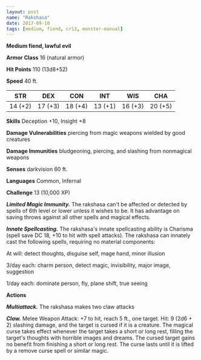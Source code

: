 ```yaml
---
layout: post
name: "Rakshasa"
date: 2017-09-10
tags: [medium, fiend, cr13, monster-manual]
---
```


**Medium fiend, lawful evil**

**Armor Class** 16 (natural armor)

**Hit Points** 110 (13d8+52)

**Speed** 40 ft.

|   STR   |   DEX   |   CON   |   INT   |   WIS   |   CHA   |
|:-----:|:-----:|:-----:|:-----:|:-----:|:-----:|
| 14 (+2) | 17 (+3) | 18 (+4) | 13 (+1) | 16 (+3) | 20 (+5) |

**Skills** Deception +10, Insight +8

**Damage Vulnerabilities** piercing from magic weapons wielded by good creatures

**Damage Immunities** bludgeoning, piercing, and slashing from nonmagical weapons

**Senses** darkvision 60 ft.

**Languages** Common, Infernal

**Challenge** 13 (10,000 XP)

***Limited Magic Immunity.*** The rakshasa can't be affected or detected by spells of 6th level or lower unless it wishes to be. It has advantage on saving throws against all other spells and magical effects.

***Innate Spellcasting.*** The rakshasa's innate spellcasting ability is Charisma (spell save DC 18, +10 to hit with spell attacks). The rakshasa can innately cast the following spells, requiring no material components: 

At will: detect thoughts, disguise self, mage hand, minor illusion

3/day each: charm person, detect magic, invisibility, major image, suggestion

1/day each: dominate person, fly, plane shift, true seeing

**Actions**

***Multiattack.*** The rakshasa makes two claw attacks

***Claw.*** Melee Weapon Attack: +7 to hit, reach 5 ft., one target. Hit: 9 (2d6 + 2) slashing damage, and the target is cursed if it is a creature. The magical curse takes effect whenever the target takes a short or long rest, filling the target's thoughts with horrible images and dreams. The cursed target gains no benefit from finishing a short or long rest. The curse lasts until it is lifted by a remove curse spell or similar magic.

